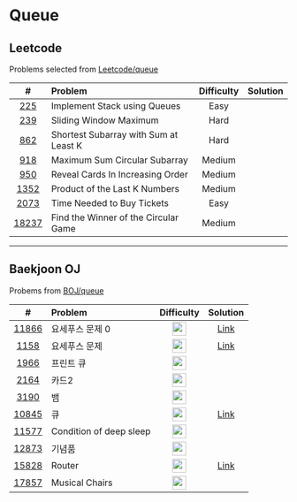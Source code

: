 # Queue

## Leetcode
Problems selected from [Leetcode/queue](https://leetcode.com/tag/queue/)

|  #   | Problem | Difficulty | Solution |
| :--: | :----- | :--------: | :------: |
| <a href="https://leetcode.com/problems/implement-stack-using-queues/" target="_blank">225</a>  | Implement Stack using Queues | Easy | | 
| <a href="https://leetcode.com/problems/sliding-window-maximum/" target="_blank">239</a>  | Sliding Window Maximum | Hard | | 
| <a href="https://leetcode.com/problems/shortest-subarray-with-sum-at-least-k/" target="_blank">862</a>  | Shortest Subarray with Sum at Least K | Hard | | 
| <a href="https://leetcode.com/problems/maximum-sum-circular-subarray/" target="_blank">918</a>  | Maximum Sum Circular Subarray | Medium | | 
| <a href="https://leetcode.com/problems/reveal-cards-in-increasing-order/" target="_blank">950</a>  | Reveal Cards In Increasing Order | Medium | | 
| <a href="https://leetcode.com/problems/product-of-the-last-k-numbers/" target="_blank">1352</a>  | Product of the Last K Numbers | Medium | | 
| <a href="https://leetcode.com/problems/time-needed-to-buy-tickets" target="_blank">2073</a>  | Time Needed to Buy Tickets | Easy | | 
| <a href="https://leetcode.com/problems/find-the-winner-of-the-circular-game/" target="_blank">18237</a>  | Find the Winner of the Circular Game | Medium | | 

---

## Baekjoon OJ
Probems from [BOJ/queue](https://www.acmicpc.net/problemset?sort=ac_desc&algo=72)

|  #   | Problem | Difficulty | Solution |
| :--: | :----- | :--------: | :------: |
| <a href="https://www.acmicpc.net/problem/11866" target="_blank">11866</a>  | 요세푸스 문제 0 | <img src="https://static.solved.ac/tier_small/7.svg" style="width: 25px" /> | <a href="https://github.com/midotype/baekjoon-programmers/tree/main/%EB%B0%B1%EC%A4%80/Silver/1158.%E2%80%85%EC%9A%94%EC%84%B8%ED%91%B8%EC%8A%A4%E2%80%85%EB%AC%B8%EC%A0%9C" target="_blank">Link</a> | 
| <a href="https://www.acmicpc.net/problem/1158" target="_blank">1158</a>  | 요세푸스 문제 | <img src="https://static.solved.ac/tier_small/7.svg" style="width: 25px" /> | <a href="https://github.com/midotype/baekjoon-programmers/tree/main/%EB%B0%B1%EC%A4%80/Silver/1158.%E2%80%85%EC%9A%94%EC%84%B8%ED%91%B8%EC%8A%A4%E2%80%85%EB%AC%B8%EC%A0%9C" target="_blank">Link</a>| 
| <a href="https://www.acmicpc.net/problem/1966" target="_blank">1966</a>  | 프린트 큐 | <img src="https://static.solved.ac/tier_small/8.svg" style="width: 25px" /> | | 
| <a href="https://www.acmicpc.net/problem/2164" target="_blank">2164</a>  | 카드2 | <img src="https://static.solved.ac/tier_small/7.svg" style="width: 25px" /> | | 
| <a href="https://www.acmicpc.net/problem/3190" target="_blank">3190</a>  | 뱀 | <img src="https://static.solved.ac/tier_small/11.svg" style="width: 25px" /> | | 
| <a href="https://www.acmicpc.net/problem/10845" target="_blank">10845</a>  | 큐 | <img src="https://static.solved.ac/tier_small/7.svg" style="width: 25px" /> | <a href="https://github.com/midotype/baekjoon-programmers/tree/main/%EB%B0%B1%EC%A4%80/Silver/10845.%E2%80%85%ED%81%90" targe="_blank">Link</a> | 
| <a href="https://www.acmicpc.net/problem/11577" target="_blank">11577</a>  | Condition of deep sleep | <img src="https://static.solved.ac/tier_small/13.svg" style="width: 25px" /> | | 
| <a href="https://www.acmicpc.net/problem/12873" target="_blank">12873</a>  | 기념품 | <img src="https://static.solved.ac/tier_small/5.svg" style="width: 25px" /> | |
| <a href="https://www.acmicpc.net/problem/15828" target="_blank">15828</a>  | Router | <img src="https://static.solved.ac/tier_small/7.svg" style="width: 25px" /> | <a href="https://github.com/midotype/baekjoon-programmers/tree/main/%EB%B0%B1%EC%A4%80/Silver/15828.%E2%80%85Router" target="_blank">Link</a> | 
| <a href="https://www.acmicpc.net/problem/17857" target="_blank">17857</a>  | Musical Chairs | <img src="https://static.solved.ac/tier_small/5.svg" style="width: 25px" /> | | 